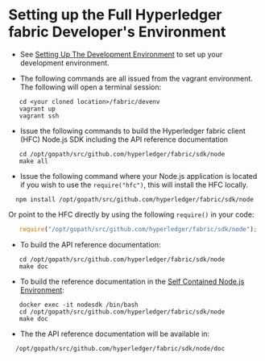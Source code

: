 # Setting up the Full Hyperledger fabric Developer's Environment

 * See [Setting Up The Development Environment](../dev-setup/devenv.md) to set up your development environment.
 
 * The following commands are all issued from the vagrant environment. The following will open a terminal session:

```
   cd <your cloned location>/fabric/devenv
   vagrant up
   vagrant ssh
```

 * Issue the following commands to build the Hyperledger fabric client (HFC) Node.js SDK including the API reference documentation

```
   cd /opt/gopath/src/github.com/hyperledger/fabric/sdk/node
   make all
```
 * Issue the following command where your Node.js application is located if you wish to use the `require("hfc")`, this will install the HFC locally.

```
  npm install /opt/gopath/src/github.com/hyperledger/fabric/sdk/node
```

   Or point to the HFC directly by using the following `require()` in your code:

```javascript
   require("/opt/gopath/src/github.com/hyperledger/fabric/sdk/node");
```

 * To build the API reference documentation:

```
   cd /opt/gopath/src/github.com/hyperledger/fabric/sdk/node
   make doc
```  

 * To build the reference documentation in the [Self Contained Node.js Environment](node-sdk-self-contained.md):

```
   docker exec -it nodesdk /bin/bash
   cd /opt/gopath/src/github.com/hyperledger/fabric/sdk/node
   make doc
```

 * The the API reference documentation will be available in:
 ```
   /opt/gopath/src/github.com/hyperledger/fabric/sdk/node/doc
 ```
    
